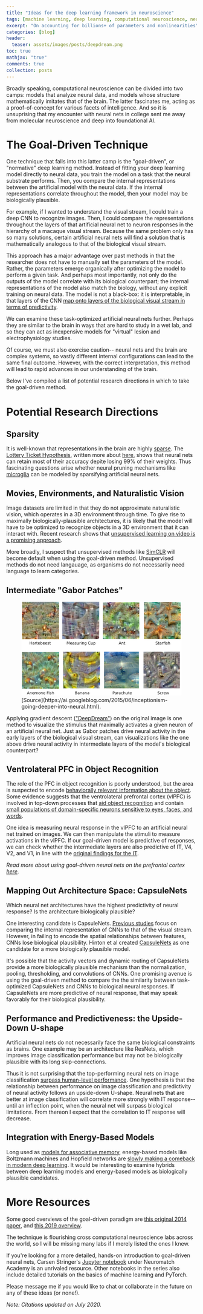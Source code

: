 ```yaml
---
title: "Ideas for the deep learning framework in neuroscience" 
tags: [machine learning, deep learning, computational neuroscience, neuroscience]
excerpt: "On accounting for billions+ of parameters and nonlinearities"
categories: [blog]
header:
  teaser: assets/images/posts/deepdream.png
toc: true
mathjax: "true"
comments: true
collection: posts
---
```


Broadly speaking, computational neuroscience can be divided into two camps: models that analyze neural data, and models whose structure mathematically imitates that of the brain. The latter fascinates me, acting as a proof-of-concept for various facets of intelligence. And so it is unsuprising that my encounter with neural nets in college sent me away from molecular neuroscience and deep into foundational AI. 

# The Goal-Driven Technique

One technique that falls into this latter camp is the "goal-driven", or "normative" deep learning method. Instead of fitting your deep learning model directly to neural data, you train the model on a task that the neural substrate performs. Then, you compare the internal representations between the artificial model with the neural data. If the internal representations correlate throughout the model, then your model may be biologically plausible.

For example, if I wanted to understand the visual stream, I could train a deep CNN to recognize images. Then, I could compare the representations throughout the layers of that artificial neural net to neuron responses in the hierarchy of a macaque visual stream. Because the same problem only has so many solutions, certain artificial neural nets will find a solution that is mathematically analogous to that of the biological visual stream. 

This approach has a major advantage over past methods in that the researcher does not have to manually set the parameters of the model. Rather, the parameters emerge organically after optimizing the model to perform a given task. And perhaps most importantly, not only do the outputs of the model correlate with its biological counterpart; the internal representations of the model also match the biology, without any explicit training on neural data. The model is not a black-box: it is interpretable, in that layers of the CNN [map onto layers of the biological visual stream in terms of predictivity](https://www.pnas.org/content/111/23/8619).

We can examine these task-optimized artificial neural nets further. Perhaps they are similar to the brain in ways that are hard to study in a wet lab, and so they can act as inexpensive models for "virtual" lesion and electrophysiology studies.

Of course, we must also exercise caution-- neural nets and the brain are complex systems, so vastly different internal configurations can lead to the same final outcome. However, with the correct interpretation, this method will lead to rapid advances in our understanding of the brain.

Below I've compiled a list of potential research directions in which to take the goal-driven method.

# Potential Research Directions

## Sparsity

It is well-known that representations in the brain are highly [sparse](https://pubmed.ncbi.nlm.nih.gov/22579264/). The [Lottery Ticket Hypothesis](https://arxiv.org/pdf/1803.03635.pdf), written more about [here](https://soniajoseph.github.io/pruning/), shows that neural nets can retain most of their accuracy depite losing 99% of their weights. Thus fascinating questions arise whether neural pruning mechanisms like [microglia](https://pubmed.ncbi.nlm.nih.gov/21778362/) can be modeled by sparsifying artificial neural nets.

## Movies, Environments, and Naturalistic Vision

Image datasets are limited in that they do not approximate naturalistic vision, which operates in a 3D environment through time. To give rise to maximally biologically-plausible architectures, it is likely that the model will have to be optimized to recognize objects in a 3D environment that it can interact with. Recent research shows that [unsupervised learning on video is a promising approach](https://openaccess.thecvf.com/content_CVPR_2020/papers/Zhuang_Unsupervised_Learning_From_Video_With_Deep_Neural_Embeddings_CVPR_2020_paper.pdf).

More broadly, I suspect that unsupervised methods like [SimCLR](https://arxiv.org/abs/2002.05709) will become default when using the goal-driven method. Unsupervised methods do not need langauage, as organisms do not necessarily need language to learn categories.

## Intermediate "Gabor Patches"

<figure>
  <img src="/assets/images/posts/deepdream.png">
  <figcaption>[Source](https://ai.googleblog.com/2015/06/inceptionism-going-deeper-into-neural.html).</figcaption>
</figure>

Applying gradient descent (["DeepDream"](https://ai.googleblog.com/2015/06/inceptionism-going-deeper-into-neural.html)) on the original image is one method to visualize the stimulus that maximally activates a given neuron of an artificial neural net. Just as Gabor patches drive neural activity in the early layers of the biological visual stream, can visualizations like the one above drive neural activity in intermediate layers of the model's biological counterpart? 

## Ventrolateral PFC in Object Recognition

The role of the PFC in object recognition is poorly understood, but the area is suspected to encode [behaviorally relevant information about the object](https://www.researchgate.net/publication/12122406_Freedman_DJ_Riesenhuber_M_Poggio_T_Miller_EK_Categorical_representation_of_visual_stimuli_in_the_primate_prefrontal_cortex_Science_291_312-316). Some evidence suggests that the ventrolateral prefrontal cortex (vlPFC) is involved in top-down processes that [aid object recognition](https://pubmed.ncbi.nlm.nih.gov/17071109/) and contain [small populations of domain-specific neurons sensitive to eyes, faces, and words](https://psycnet.apa.org/record/1999-03885-004).

One idea is measuring neural response in the vlPFC to an artificial neural net trained on images. We can then manipulate the stimuli to measure activations in the vlPFC. If our goal-driven model is predictive of responses, we can check whether the intermediate layers are also predictive of IT, V4, V2, and V1, in line with the [original findings for the IT](https://www.pnas.org/content/111/23/8619).

*Read more about using goal-driven neural nets on the prefrontal cortex [here](https://soniajoseph.github.io/computational%20neuroscience/deep-learning-models-prefrontal-cortex/)*.

## Mapping Out Architecture Space: CapsuleNets

Which neural net architectures have the highest predictivity of neural response? Is the architecture biologically plausible? 

One interesting candidate is CapsuleNets. [Previous studies](https://www.pnas.org/content/111/23/8619) focus on comparing the internal representation of CNNs to that of the visual stream. However, in failing to encode the spatial relationships between features, CNNs lose biological plausibility. Hinton et al created [CapsuleNets](https://arxiv.org/abs/1710.09829) as one candidate for a more biologically plausible model.

It's possible that the activity vectors and dynamic routing of CapsuleNets provide a more biologically plausible mechanism than the normalization, pooling, thresholding, and convolutions of CNNs. One promising avenue is using the goal-driven method to compare the the similarity between task-optimized CapsuleNets and CNNs to biological neural responses. If CapsuleNets are more predictive of neural response, that may speak favorably for their biological plausibility.

## Performance and Predictiveness: the Upside-Down U-shape

Artificial neural nets do not necessarily face the same biological constraints as brains. One example may be an architecture like ResNets, which improves image classification performance but may not be biologically plausible with its long skip-connections.

Thus it is not surprising that the top-performing neural nets on image classification [surpass human-level performance](https://paperswithcode.com/sota/image-classification-on-imagenet). One hypothesis is that the relationship between performance on image classification and predictivity of neural activity follows an upside-down U-shape. Neural nets that are better at image classification will correlate more strongly with IT response-- until an inflection point, when the neural net will surpass biological limitations. From thereon I expect that the correlation to IT response will decrease. 

## Integration with Energy-Based Models

Long used as [models for associative memory](https://bi.snu.ac.kr/Courses/g-ai09-2/hopfield82.pdf), energy-based models like Boltzmann machines and Hopfield networks are [slowly making a comeback in modern deep learning](https://arxiv.org/abs/2008.02217). It would be interesting to examine hybrids between deep learning models and energy-based models as biologically plausible candidates.

# More Resources

Some good overviews of the goal-driven paradigm are [this original 2014 paper](https://www.nature.com/articles/nn.4244), and [this 2019 overview](https://oxfordre.com/neuroscience/view/10.1093/acrefore/9780190264086.001.0001/acrefore-9780190264086-e-46).

The technique is flourishing cross computational neuroscience labs across the world, so I will be missing many labs if I merely listed the ones I knew.

If you're looking for a more detailed, hands-on introduction to goal-driven neural nets, Carsen Stringer's [Jupyter notebook](https://github.com/NeuromatchAcademy/course-content/blob/master/tutorials/W3D4_DeepLearning1/W3D4_Tutorial3.ipynb) under Neuromatch Academy is an unrivaled resource. Other notebooks in the series also include detailed tutorials on the basics of machine learning and PyTorch.

Please message me if you would like to chat or collaborate in the future on any of these ideas (or none!). 

*Note: Citations updated on July 2020.* 
